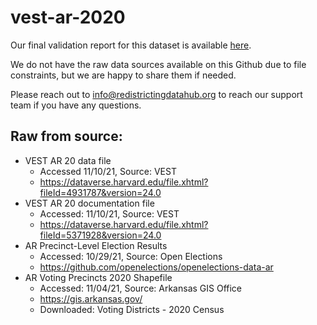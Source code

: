 # vest-ar-2020

Our final validation report for this dataset is available [here](). 

We do not have the raw data sources available on this Github due to file constraints, but we are happy to share them if needed. 

Please reach out to info@redistrictingdatahub.org to reach our support team if you have any questions.

## Raw from source:

- VEST AR 20 data file
  - Accessed 11/10/21, Source: VEST
  - https://dataverse.harvard.edu/file.xhtml?fileId=4931787&version=24.0
- VEST AR 20 documentation file
  - Accessed: 11/10/21, Source: VEST
  - https://dataverse.harvard.edu/file.xhtml?fileId=5371928&version=24.0
- AR Precinct-Level Election Results
  - Accessed: 10/29/21, Source: Open Elections
  - https://github.com/openelections/openelections-data-ar
- AR Voting Precincts 2020 Shapefile
  - Accessed: 11/04/21, Source: Arkansas GIS Office
  - https://gis.arkansas.gov/
  - Downloaded: Voting Districts - 2020 Census



